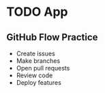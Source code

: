 # TODO App

## GitHub Flow Practice
- Create issues
- Make branches  
- Open pull requests
- Review code
- Deploy features
